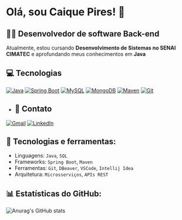 # Olá, sou Caique Pires! 👋

## 👨‍💻 Desenvolvedor de software Back-end
Atualmente, estou cursando **Desenvolvimento de Sistemas no SENAI CIMATEC** e aprofundando meus conhecimentos em **Java**

## 💻 Tecnologias
[![Java](https://img.shields.io/badge/Java-007396?style=flat&logo=java)](https://www.oracle.com/java/)
[![Spring Boot](https://img.shields.io/badge/Spring_Boot-6DB33F?style=flat&logo=springboot)](https://spring.io/projects/spring-boot)
[![MySQL](https://img.shields.io/badge/MySQL-4479A1?style=flat&logo=mysql)](https://www.mysql.com/)
[![MongoDB](https://img.shields.io/badge/MongoDB-47A248?style=flat&logo=mongodb)](https://www.mongodb.com/)
[![Maven](https://img.shields.io/badge/Maven-C71A36?style=flat&logo=apache-maven)](https://maven.apache.org/)
[![Git](https://img.shields.io/badge/Git-F05032?style=flat&logo=git)](https://git-scm.com/)


- ## 📧 Contato
[![Gmail](https://img.shields.io/badge/Email-Gmail-red?style=flat&logo=gmail)](mailto:pirescaiq@gmail.com)
[![LinkedIn](https://img.shields.io/badge/LinkedIn-LinkedIn-blue?style=flat&logo=linkedin)](https://www.linkedin.com/in/caique-pires-8843aa332)

## 🔧 Tecnologias e ferramentas:
- Linguagens: `Java`,  `SQL` 
- Frameworks: `Spring Boot`, `Maven`
- Ferramentas: `Git`, `DBeaver`, `VSCode`,  `Intellij Idea`
- Arquitetura: `Microsserviços`, `APIs REST`

## 📊 Estatísticas do GitHub:
![Anurag's GitHub stats](https://github-readme-stats.vercel.app/api?username=caiquepirs&show_icons=true&theme=radical)

